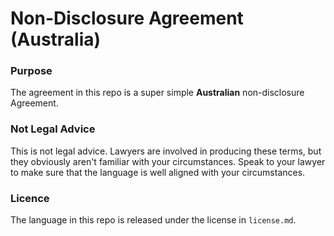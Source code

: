 # Non-Disclosure Agreement (Australia)

### Purpose

The agreement in this repo is a super simple **Australian** non-disclosure Agreement.

### Not Legal Advice

This is not legal advice.  Lawyers are involved in producing these terms, but they obviously aren't familiar with your circumstances.  Speak to your lawyer to make sure that the language is well aligned with your circumstances.

### Licence

The language in this repo is released under the license in `license.md`.
